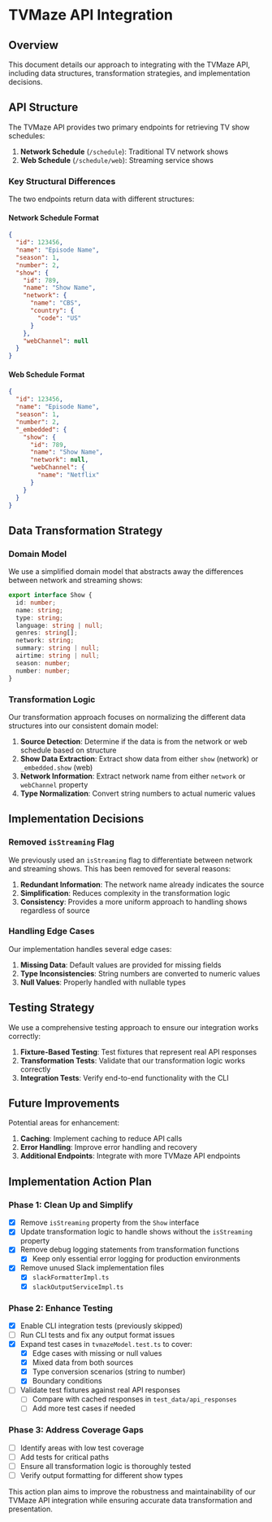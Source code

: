 # TVMaze API Integration

## Overview

This document details our approach to integrating with the TVMaze API, including data structures, transformation strategies, and implementation decisions.

## API Structure

The TVMaze API provides two primary endpoints for retrieving TV show schedules:

1. **Network Schedule** (`/schedule`): Traditional TV network shows
2. **Web Schedule** (`/schedule/web`): Streaming service shows

### Key Structural Differences

The two endpoints return data with different structures:

#### Network Schedule Format

```json
{
  "id": 123456,
  "name": "Episode Name",
  "season": 1,
  "number": 2,
  "show": {
    "id": 789,
    "name": "Show Name",
    "network": {
      "name": "CBS",
      "country": {
        "code": "US"
      }
    },
    "webChannel": null
  }
}
```

#### Web Schedule Format

```json
{
  "id": 123456,
  "name": "Episode Name",
  "season": 1,
  "number": 2,
  "_embedded": {
    "show": {
      "id": 789,
      "name": "Show Name",
      "network": null,
      "webChannel": {
        "name": "Netflix"
      }
    }
  }
}
```

## Data Transformation Strategy

### Domain Model

We use a simplified domain model that abstracts away the differences between network and streaming shows:

```typescript
export interface Show {
  id: number;
  name: string;
  type: string;
  language: string | null;
  genres: string[];
  network: string;
  summary: string | null;
  airtime: string | null;
  season: number;
  number: number;
}
```

### Transformation Logic

Our transformation approach focuses on normalizing the different data structures into our consistent domain model:

1. **Source Detection**: Determine if the data is from the network or web schedule based on structure
2. **Show Data Extraction**: Extract show data from either `show` (network) or `_embedded.show` (web)
3. **Network Information**: Extract network name from either `network` or `webChannel` property
4. **Type Normalization**: Convert string numbers to actual numeric values

## Implementation Decisions

### Removed `isStreaming` Flag

We previously used an `isStreaming` flag to differentiate between network and streaming shows. This has been removed for several reasons:

1. **Redundant Information**: The network name already indicates the source
2. **Simplification**: Reduces complexity in the transformation logic
3. **Consistency**: Provides a more uniform approach to handling shows regardless of source

### Handling Edge Cases

Our implementation handles several edge cases:

1. **Missing Data**: Default values are provided for missing fields
2. **Type Inconsistencies**: String numbers are converted to numeric values
3. **Null Values**: Properly handled with nullable types

## Testing Strategy

We use a comprehensive testing approach to ensure our integration works correctly:

1. **Fixture-Based Testing**: Test fixtures that represent real API responses
2. **Transformation Tests**: Validate that our transformation logic works correctly
3. **Integration Tests**: Verify end-to-end functionality with the CLI

## Future Improvements

Potential areas for enhancement:

1. **Caching**: Implement caching to reduce API calls
2. **Error Handling**: Improve error handling and recovery
3. **Additional Endpoints**: Integrate with more TVMaze API endpoints

## Implementation Action Plan

### Phase 1: Clean Up and Simplify

- [x] Remove `isStreaming` property from the `Show` interface
- [x] Update transformation logic to handle shows without the `isStreaming` property
- [x] Remove debug logging statements from transformation functions
  - [x] Keep only essential error logging for production environments
- [x] Remove unused Slack implementation files
  - [x] `slackFormatterImpl.ts`
  - [x] `slackOutputServiceImpl.ts`

### Phase 2: Enhance Testing

- [x] Enable CLI integration tests (previously skipped)
- [ ] Run CLI tests and fix any output format issues
- [x] Expand test cases in `tvmazeModel.test.ts` to cover:
  - [x] Edge cases with missing or null values
  - [x] Mixed data from both sources
  - [x] Type conversion scenarios (string to number)
  - [x] Boundary conditions
- [ ] Validate test fixtures against real API responses
  - [ ] Compare with cached responses in `test_data/api_responses`
  - [ ] Add more test cases if needed

### Phase 3: Address Coverage Gaps

- [ ] Identify areas with low test coverage
- [ ] Add tests for critical paths
- [ ] Ensure all transformation logic is thoroughly tested
- [ ] Verify output formatting for different show types

This action plan aims to improve the robustness and maintainability of our TVMaze API integration while ensuring accurate data transformation and presentation.
